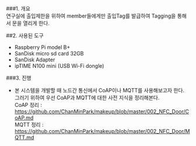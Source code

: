 ###1. 개요  
연구실에 출입제한을 위하여 member들에게만 출입Tag를 발급하여 Tagging을 통해서 문을 열리게 한다.  

##2. 사용된 도구  
- Raspberry Pi model B+  
- SanDisk micro sd card 32GB  
- SanDisk Adapter  
- ipTIME N100 mini (USB Wi-Fi dongle)  

###3. 진행  
- 본 시스템을 개발할 때 노드간 통신에서 CoAP이나 MQTT를 사용해보고자 한다.  
그러기 위하여 우선 CoAP과 MQTT에 대한 사전 지식을 정리해본다.  
CoAP 정리 : https://github.com/ChanMinPark/makeup/blob/master/002_NFC_Door/CoAP.md  
MQTT 정리 : https://github.com/ChanMinPark/makeup/blob/master/002_NFC_Door/MQTT.md  
